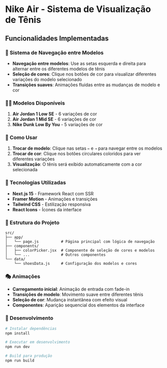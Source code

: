 # Nike Air - Sistema de Visualização de Tênis

## Funcionalidades Implementadas

### 🎯 Sistema de Navegação entre Modelos
- **Navegação entre modelos**: Use as setas esquerda e direita para alternar entre os diferentes modelos de tênis
- **Seleção de cores**: Clique nos botões de cor para visualizar diferentes variações do modelo selecionado
- **Transições suaves**: Animações fluidas entre as mudanças de modelo e cor

### 🏃‍♂️ Modelos Disponíveis
1. **Air Jordan 1 Low SE** - 6 variações de cor
2. **Air Jordan 1 Mid SE** - 6 variações de cor  
3. **Nike Dunk Low By You** - 5 variações de cor

### 🎨 Como Usar
1. **Trocar de modelo**: Clique nas setas `←` e `→` para navegar entre os modelos
2. **Trocar de cor**: Clique nos botões circulares coloridos para ver diferentes variações
3. **Visualização**: O tênis será exibido automaticamente com a cor selecionada

### 🚀 Tecnologias Utilizadas
- **Next.js 15** - Framework React com SSR
- **Framer Motion** - Animações e transições
- **Tailwind CSS** - Estilização responsiva
- **React Icons** - Ícones da interface

### 📁 Estrutura do Projeto
```
src/
├── app/
│   └── page.js          # Página principal com lógica de navegação
├── components/
│   ├── colorPicker.jsx  # Componente de seleção de cores e modelos
│   └── ...              # Outros componentes
└── data/
    └── shoesData.js     # Configuração dos modelos e cores
```

### 🎭 Animações
- **Carregamento inicial**: Animação de entrada com fade-in
- **Transições de modelo**: Movimento suave entre diferentes tênis
- **Seleção de cor**: Mudança instantânea com efeito visual
- **Componentes**: Aparição sequencial dos elementos da interface

### 🔧 Desenvolvimento
```bash
# Instalar dependências
npm install

# Executar em desenvolvimento
npm run dev

# Build para produção
npm run build
```
